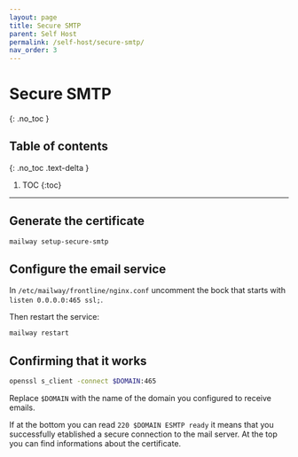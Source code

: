 ```yaml
---
layout: page
title: Secure SMTP
parent: Self Host
permalink: /self-host/secure-smtp/
nav_order: 3
---
```


# Secure SMTP
{: .no_toc }

## Table of contents
{: .no_toc .text-delta }

1. TOC
{:toc}

---

## Generate the certificate

```sh
mailway setup-secure-smtp
```

## Configure the email service

In `/etc/mailway/frontline/nginx.conf` uncomment the bock that starts with `listen 0.0.0.0:465 ssl;`.

Then restart the service:
```sh
mailway restart
```

## Confirming that it works

```sh
openssl s_client -connect $DOMAIN:465
```

Replace `$DOMAIN` with the name of the domain you configured to receive emails.

If at the bottom you can read `220 $DOMAIN ESMTP ready` it means that you successfully etablished a secure connection to the mail server. At the top you can find informations about the certificate.

